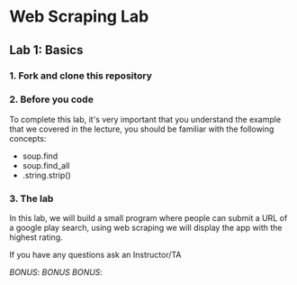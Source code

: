 # Web Scraping Lab

## Lab 1: Basics
### 1. Fork and clone this repository

### 2. Before you code
To complete this lab, it's very important that you understand the example that we covered in the lecture, you should be familiar with the following concepts:
* soup.find
* soup.find_all
* .string.strip()

### 3. The lab
In this lab, we will build a small program where people can submit a URL of a google play search, using web scraping we will display the app with the highest rating.



If you have any questions ask an Instructor/TA

*BONUS*: 
*BONUS* *BONUS*: 
